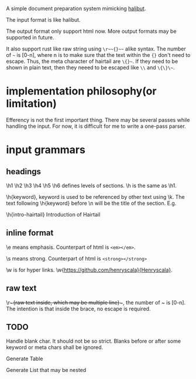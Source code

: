 A simple document preparation system mimicking [halibut](https://www.chiark.greenend.org.uk/~sgtatham/halibut/). 

The input format is like halibut. 

The output format only support html now. More output formats may be supported in future.

It also support rust like raw string using `\r~~{}~~` alike syntax. The number of `~` is [0-n], where n is to make sure that the text within the `{}` don't need to escape. Thus, the meta character of hairtail are `\{}~`. If they need to be shown in plain text, then they neeed to be escaped like `\\` and `\{\}\~`.

# implementation philosophy(or limitation)
Efferency is not the first important thing. There may be several passes while handling the input. For now, it is difficult for me to write a one-pass parser.

# input grammars
## headings 
\h1 \h2 \h3 \h4 \h5 \h6 defines levels of sections. \h is the same as \h1. 

\h{keyword}, keyword is used to be referenced by other text using \k. The text following \h{keyword} before \n will be the title of the section. E.g. 

\h{intro-hairtail} Introduction of Hairtail 

## inline format 
\e means emphasis. Counterpart of html is `<em></em>`.

\s means strong. Counterpart of html is `<strong></strong>`

\w is for hyper links. \w{https://github.com/henryscala}{Henryscala}.

## raw text 
\r~~~{raw text inside, which may be multiple line}~~~, the number of ~ is [0-n]. The intention is that inside the brace, no escape is required. 

## TODO
Handle blank char. It should not be so strict. Blanks before or after some keyword or meta chars shall be ignored.

Generate Table

Generate List that may be nested
